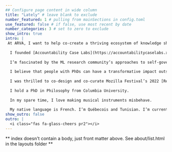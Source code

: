 ```yaml
---
## Configure page content in wide column
title: "Lately" # leave blank to exclude
number_featured: 1 # pulling from mainSections in config.toml
use_featured: false # if false, use most recent by date
number_categories: 3 # set to zero to exclude
show_intro: true
intro: |
 At ARVA, I want to help co-create a thriving ecosystem of knowledge sharing across the countless groups striving to make AI less harmful. I lead our research on the potential of red-teaming for empowering communities to recognize and prevent generative AI harms, in partnership with Data & Society's [AI on the Ground](https://datasociety.net/research/ai-on-the-ground/) team. I also co-lead our work on standards for discovering and disclosing harmful flaws in AI systems, and coordinate our efforts as a community partner organization for the White House-supported DEF CON 31 Generative Red Team event co-organized by AI Village, Humane Intelligence, and Seed AI.
 
  I founded [Accountability Case Labs](https://accountabilitycaselabs.xyz/), an open community dedicated to participatory approaches to challenges in the algorithmic accountability and governance space.
  
  I’m fascinated by the ML research community’s approaches to self-governance, through both scholarly self-examination and processes like ethics review. [My recent paper, co-authored with Leif Hancox-Li](https://doi.org/10.48550/arXiv.2209.00692), examines overlooked structural similarities between IQ and ML benchmarks. This enables us to unlock lessons from feminist philosophy of science scholarship that need to be considered by the ML benchmark community. Building upon that work, I am collaborating on an investigation of pluralistic and reflectively value-laden correctives for AGI as a way of thinking about progress in AI.
  
  I believe that people with PhDs can have a transformative impact outside of academia. During the pandemic, this led me to collaborate on open workshops, grants, networking events, and open resources aimed at the Post Academic community. I’m currently co-director of [Open Post Academics](https://openpostac.org).
  
  I was thrilled to co-design and co-curate Mozilla Festival’s 2022 [Rethinking Power and Ethics Space](https://www.mozillafestival.org/en/proposals/space-narratives/#rethinking-power-ethics). 
  
  I hold a PhD in Philosophy from Columbia University. 
  
  In my spare time, I love making musical instruments misbehave.
  
  My native language is French. I’m Québecois and Tunisian. I’m currently based in New York City. 
show_outro: false
outro: |
  <i class="fas fa-glass-cheers pr2"></i>
---
```


** index doesn't contain a body, just front matter above.
See about/list.html in the layouts folder **